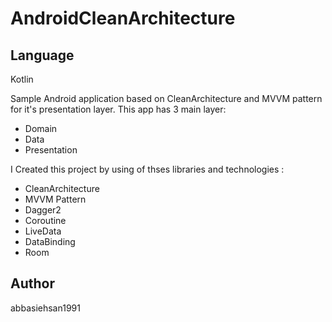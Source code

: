 # AndroidCleanArchitecture
## Language 
Kotlin

Sample Android application based on CleanArchitecture and MVVM pattern for it's presentation layer.
This app has 3 main layer:
  * Domain
  * Data
  * Presentation
  
I Created this project by using of thses libraries and technologies :
* CleanArchitecture
* MVVM Pattern
* Dagger2
* Coroutine
* LiveData
* DataBinding
* Room

## Author
abbasiehsan1991

